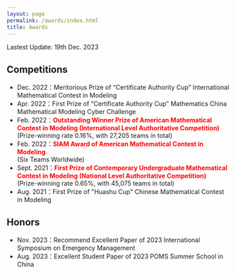 ```yaml
---
layout: page
permalink: /awards/index.html
title: Awards
---
```


Lastest Update: 19th Dec. 2023 &nbsp;

## Competitions

- Dec. 2022：Meritorious Prize of “Certificate Authority Cup” International Mathematical Contest in Modeling
- Apr. 2022：First Prize of “Certificate Authority Cup” Mathematics China Mathematical Modeling Cyber Challenge
- Feb. 2022：**<font color='red'>Outstanding Winner Prize of American Mathematical Contest in Modeling (International Level Authoritative Competition) </font>**<br>(Prize-winning rate 0.16%, with 27,205 teams in total)
- Feb. 2022：**<font color='red'>SIAM Award of American Mathematical Contest in Modeling </font>**<br>(Six Teams Worldwide)
- Sept. 2021：**<font color='red'>First Prize of Contemporary Undergraduate Mathematical Contest in Modeling (National Level Authoritative Competition)</font>**<br>(Prize-winning rate 0.65%, with 45,075 teams in total)
- Aug. 2021：First Prize of "Huashu Cup" Chinese Mathematical Contest in Modeling

## Honors

- Nov. 2023：Recommend Excellent Paper of 2023 International Symposium on Emergency Management
- Aug. 2023：Excellent Student Paper of 2023 POMS Summer School in China
